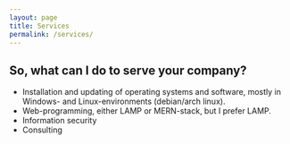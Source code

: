 ```yaml
---
layout: page
title: Services
permalink: /services/
---
```


## So, what can I do to serve your company?

* Installation and updating of operating systems and software, mostly in Windows- and Linux-environments (debian/arch linux).
* Web-programming, either LAMP or MERN-stack, but I prefer LAMP.
* Information security
* Consulting
